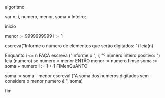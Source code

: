 algoritmo

var
  n, i, numero, menor, soma = Inteiro;

inicio

  menor := 9999999999
  i := 1

  escreva("Informe o numero de elementos que serão digitados: ")
  leia(n)

  Enquanto i <= n FAÇA
    escreva ("Informe o ", i, "º número inteiro positivo: ")
    leia (numero)
    se numero < menor ENTÃO
      menor := numero
    fimse
    soma := soma + numero
    i := 1 + 1
  FIMenQuANTO

  soma := soma - menor
  escreval ("A soma dos numeros digitados sem considera o menor numero é ", soma)

  fim

  

